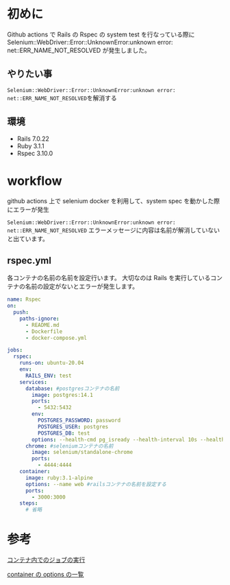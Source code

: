 <!--
title:   【Github actions】Github Actionsで発生したSelenium::WebDriver::Error::UnknownError:unknown error: net::ERR_NAME_NOT_RESOLVEDを解消する
tags:    GitHubActions,RSpec,Rails7,Selenium,SystemSpec
id:      6c541042d87da9f1d397
private: false
-->
# 初めに

Github actions で Rails の Rspec の system test を行なっている際に Selenium::WebDriver::Error::UnknownError:unknown error: net::ERR_NAME_NOT_RESOLVED が発生しました。

## やりたい事

`Selenium::WebDriver::Error::UnknownError:unknown error: net::ERR_NAME_NOT_RESOLVED`を解消する

## 環境

- Rails 7.0.22
- Ruby 3.1.1
- Rspec 3.10.0

# workflow

github actions 上で selenium docker を利用して、system spec を動かした際にエラーが発生

`Selenium::WebDriver::Error::UnknownError:unknown error: net::ERR_NAME_NOT_RESOLVED`
エラーメッセージに内容は名前が解消していないと出ています。

## rspec.yml

各コンテナの名前の名前を設定行います。
大切なのは Rails を実行しているコンテナの名前の設定がないとエラーが発生します。

```yaml:.github/workflows/rspec.yml
name: Rspec
on:
  push:
    paths-ignore:
      - README.md
      - Dockerfile
      - docker-compose.yml

jobs:
  rspec:
    runs-on: ubuntu-20.04
    env:
      RAILS_ENV: test
    services:
      database: #postgresコンテナの名前
        image: postgres:14.1
        ports:
          - 5432:5432
        env:
          POSTGRES_PASSWORD: password
          POSTGRES_USER: postgres
          POSTGRES_DB: test
        options: --health-cmd pg_isready --health-interval 10s --health-timeout 5s --health-retries 5
      chrome: #seleniumコンテナの名前
        image: selenium/standalone-chrome
        ports:
          - 4444:4444
    container:
      image: ruby:3.1-alpine
      options: --name web #railsコンテナの名前を設定する
      ports:
        - 3000:3000
    steps:
      # 省略
```

# 参考

[コンテナ内でのジョブの実行](https://docs.github.com/ja/actions/using-jobs/running-jobs-in-a-container)

[container の options の一覧](https://docs.docker.com/engine/reference/commandline/create/#options)